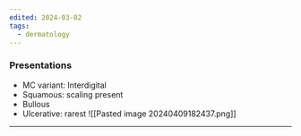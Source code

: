 ```yaml
---
edited: 2024-03-02
tags:
  - dermatology
---
```

### Presentations
- MC variant: Interdigital 
- Squamous: scaling present
- Bullous
- Ulcerative: rarest 
![[Pasted image 20240409182437.png]]
---

